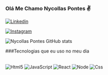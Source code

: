 ### Olá Me Chamo Nycollas Pontes ✌️ 



[![Linkedin](https://img.shields.io/badge/LinkedIn-0077B5?style=for-the-badge&logo=linkedin&logoColor=white)](https://www.linkedin.com/in/nycollas-pontes-3110a71a2/)

[![Instagram](https://img.shields.io/badge/Instagram-E4405F?style=for-the-badge&logo=instagram&logoColor=white)](https://www.instagram.com/_nycpontes/)

![Nycollas Pontes GitHub stats](https://github-readme-stats.vercel.app/api?username=Nycollaspontes&show_icons=true&theme=dracula)


###Tecnologias que eu uso no meu dia 

<div style= "display: inline_block"  > <br>
<img align="center" alt ="Html5" src ="https://img.shields.io/badge/HTML5-E34F26?style=for-the-badge&logo=html5&logoColor=white" />

<img align="center" alt ="JavaScript" src ="https://img.shields.io/badge/JavaScript-F7DF1E?style=for-the-badge&logo=javascript&logoColor=black" />

<img align="center" alt ="React" src ="https://img.shields.io/badge/React-20232A?style=for-the-badge&logo=react&logoColor=61DAFB" />


<img align="center" alt ="Node" src ="https://img.shields.io/badge/Node.js-43853D?style=for-the-badge&logo=node.js&logoColor=white" />


<img align="center" alt ="Css" src ="https://img.shields.io/badge/CSS3-1572B6?style=for-the-badge&logo=css3&logoColor=white" />

<div><br/>



